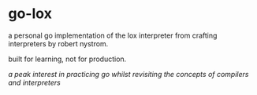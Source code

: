 # go-lox

a personal go implementation of the lox interpreter from crafting interpreters by robert nystrom.

built for learning, not for production.

_a peak interest in practicing go whilst revisiting the concepts of compilers and interpreters_

